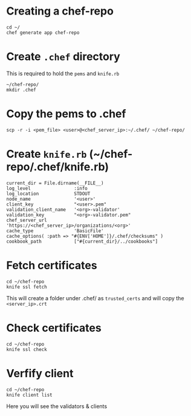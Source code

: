 # Creating a chef-repo

    cd ~/
    chef generate app chef-repo

# Create `.chef` directory
This is required to hold the `pems` and `knife.rb`
    
    ~/chef-repo/
    mkdir .chef

# Copy the pems to .chef

    scp -r -i <pem_file> <user>@<chef_server_ip>:~/.chef/ ~/chef-repo/

# Create `knife.rb` (~/chef-repo/.chef/knife.rb)

    current_dir = File.dirname(__FILE__)
    log_level                :info
    log_location             STDOUT
    node_name                '<user>'
    client_key               "<user>.pem"
    validation_client_name   '<org>-validator'
    validation_key           "<org>-validator.pem"
    chef_server_url          'https://<chef_server_ip>/organizations/<org>'
    cache_type               'BasicFile'
    cache_options( :path => "#{ENV['HOME']}/.chef/checksums" )
    cookbook_path            ["#{current_dir}/../cookbooks"]

# Fetch certificates

    cd ~/chef-repo
    knife ssl fetch

This will create a folder under .chef/ as `trusted_certs` and will copy the `<server_ip>.crt`

# Check certificates
    cd ~/chef-repo
    knife ssl check

# Verfify client
    cd ~/chef-repo
    knife client list

Here you will see the validators & clients
